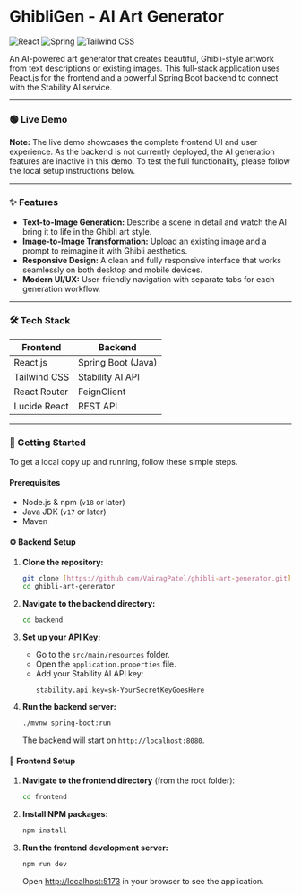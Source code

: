 # GhibliGen - AI Art Generator

![React](https://img.shields.io/badge/React-20232A?style=for-the-badge&logo=react&logoColor=61DAFB)
![Spring](https://img.shields.io/badge/Spring-6DB33F?style=for-the-badge&logo=spring&logoColor=white)
![Tailwind CSS](https://img.shields.io/badge/Tailwind_CSS-38B2AC?style=for-the-badge&logo=tailwind-css&logoColor=white)

An AI-powered art generator that creates beautiful, Ghibli-style artwork from text descriptions or existing images. This full-stack application uses React.js for the frontend and a powerful Spring Boot backend to connect with the Stability AI service.

---

### 🟢 Live Demo

**Note:** The live demo showcases the complete frontend UI and user experience. As the backend is not currently deployed, the AI generation features are inactive in this demo. To test the full functionality, please follow the local setup instructions below.

---



### ✨ Features

* **Text-to-Image Generation:** Describe a scene in detail and watch the AI bring it to life in the Ghibli art style.
* **Image-to-Image Transformation:** Upload an existing image and a prompt to reimagine it with Ghibli aesthetics.
* **Responsive Design:** A clean and fully responsive interface that works seamlessly on both desktop and mobile devices.
* **Modern UI/UX:** User-friendly navigation with separate tabs for each generation workflow.

---

### 🛠️ Tech Stack

| Frontend          | Backend                             |
| ----------------- | ----------------------------------- |
| React.js          | Spring Boot (Java)                  |
| Tailwind CSS      | Stability AI API                    |
| React Router      | FeignClient                         |
| Lucide React      | REST API                            |

---

### 🚀 Getting Started

To get a local copy up and running, follow these simple steps.

#### Prerequisites

* Node.js & npm (`v18` or later)
* Java JDK (`v17` or later)
* Maven

#### ⚙️ Backend Setup

1.  **Clone the repository:**
    ```sh
    git clone [https://github.com/VairagPatel/ghibli-art-generator.git](https://github.com/VairagPatel/ghibli-art-generator.git)
    cd ghibli-art-generator
    ```

2.  **Navigate to the backend directory:**
    ```sh
    cd backend
    ```

3.  **Set up your API Key:**
    * Go to the `src/main/resources` folder.
    * Open the `application.properties` file.
    * Add your Stability AI API key:
        ```properties
        stability.api.key=sk-YourSecretKeyGoesHere
        ```

4.  **Run the backend server:**
    ```sh
    ./mvnw spring-boot:run
    ```
    The backend will start on `http://localhost:8080`.

#### 🎨 Frontend Setup

1.  **Navigate to the frontend directory** (from the root folder):
    ```sh
    cd frontend
    ```

2.  **Install NPM packages:**
    ```sh
    npm install
    ```

3.  **Run the frontend development server:**
    ```sh
    npm run dev
    ```
    Open [http://localhost:5173](http://localhost:5173) in your browser to see the application.
